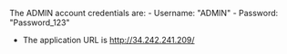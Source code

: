 The ADMIN account credentials are: 
	- Username: "ADMIN"
	- Password: "Password_123"
- The application URL is http://34.242.241.209/
